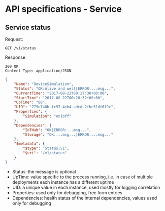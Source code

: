 API specifications - Service
============================

## Service status

Request:
```
GET /v1/status
```

Response:
```
200 OK
Content-Type: application/JSON
```
```json
{
    "Name": "DeviceSimulation",
    "Status": "OK:Alive and well|ERROR:...msg...",
    "CurrentTime": "2017-08-22T00:27:30+00:00",
    "StartTime": "2017-08-22T00:26:32+00:00",
    "UpTime": "88",
    "UID": "779e748b-fc97-4eb4-adcd-2fbe51df619c",
    "Properties": {
        "Simulation": "on|off"
    },
    "Dependencies": {
        "IoTHub": "OK|ERROR:...msg...",
        "Storage": "OK:...msg...|ERROR:...msg..."
    },
    "$metadata": {
        "$type": "Status;v1",
        "$uri": "/v1/status"
    }
}
```

* Status: the message is optional
* UpTime: value specific to the process running, i.e. in case of multiple
  deployments each instance has a different uptime
* UID: a unique value in each instance, used mostly for logging correlation
* Properties: used only for debugging, free form entries
* Dependencies: health status of the internal dependencies, values used
  only for debugging
